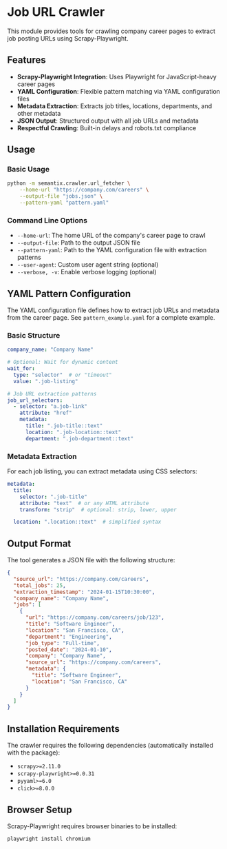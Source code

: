 # Job URL Crawler

This module provides tools for crawling company career pages to extract job posting URLs using Scrapy-Playwright.

## Features

- **Scrapy-Playwright Integration**: Uses Playwright for JavaScript-heavy career pages
- **YAML Configuration**: Flexible pattern matching via YAML configuration files
- **Metadata Extraction**: Extracts job titles, locations, departments, and other metadata
- **JSON Output**: Structured output with all job URLs and metadata
- **Respectful Crawling**: Built-in delays and robots.txt compliance

## Usage

### Basic Usage

```bash
python -m semantix.crawler.url_fetcher \
    --home-url "https://company.com/careers" \
    --output-file "jobs.json" \
    --pattern-yaml "pattern.yaml"
```

### Command Line Options

- `--home-url`: The home URL of the company's career page to crawl
- `--output-file`: Path to the output JSON file
- `--pattern-yaml`: Path to the YAML configuration file with extraction patterns
- `--user-agent`: Custom user agent string (optional)
- `--verbose, -v`: Enable verbose logging (optional)

## YAML Pattern Configuration

The YAML configuration file defines how to extract job URLs and metadata from the career page. See `pattern_example.yaml` for a complete example.

### Basic Structure

```yaml
company_name: "Company Name"

# Optional: Wait for dynamic content
wait_for:
  type: "selector"  # or "timeout"
  value: ".job-listing"

# Job URL extraction patterns
job_url_selectors:
  - selector: "a.job-link"
    attribute: "href"
    metadata:
      title: ".job-title::text"
      location: ".job-location::text"
      department: ".job-department::text"
```

### Metadata Extraction

For each job listing, you can extract metadata using CSS selectors:

```yaml
metadata:
  title:
    selector: ".job-title"
    attribute: "text"  # or any HTML attribute
    transform: "strip"  # optional: strip, lower, upper

  location: ".location::text"  # simplified syntax
```

## Output Format

The tool generates a JSON file with the following structure:

```json
{
  "source_url": "https://company.com/careers",
  "total_jobs": 25,
  "extraction_timestamp": "2024-01-15T10:30:00",
  "company_name": "Company Name",
  "jobs": [
    {
      "url": "https://company.com/careers/job/123",
      "title": "Software Engineer",
      "location": "San Francisco, CA",
      "department": "Engineering",
      "job_type": "Full-time",
      "posted_date": "2024-01-10",
      "company": "Company Name",
      "source_url": "https://company.com/careers",
      "metadata": {
        "title": "Software Engineer",
        "location": "San Francisco, CA"
      }
    }
  ]
}
```

## Installation Requirements

The crawler requires the following dependencies (automatically installed with the package):

- `scrapy>=2.11.0`
- `scrapy-playwright>=0.0.31`
- `pyyaml>=6.0`
- `click>=8.0.0`

## Browser Setup

Scrapy-Playwright requires browser binaries to be installed:

```bash
playwright install chromium
```
